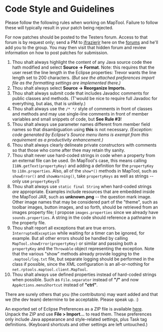 # Code Style and Guidelines

Please follow the following rules when working on MapTool. Failure to follow these will typically result in your patch being rejected.

For now patches should be posted to the Testers forum. Access to that forum is by request only; send a PM to [jfrazierjr](http://forums.rptools.net/memberlist.php?mode=viewprofile&u=773) here on the [forums](http://forums.rptools.net/) and he'll add you to the group. You may then visit that hidden forum and review information on how to post patches for submission.

1. Thou shalt always highlight the content of any Java source code thee hath modified and select **Source -> Format**. Note: this requires that the user reset the line length in the Eclipse properties: Trevor wants the line length set to 200 characters. *(But see the attached preferences import file as the formatting settings are implemented there.)*
2. Thou shalt always select **Source -> Reorganize Imports.**
3. Thou shalt always submit code that includes Javadoc comments for public classes and methods. (T'would be nice to require full Javadoc for everything, but alas, that is unlikely.)
4. Thou shalt always use the `/* */` style of comments in front of classes and methods and may use single-line comments in front of member variables and small snippets of code, but **See Rule #3**!
5. Thou shalt always use parameter names different from member field names so that disambiguation using **this** is not necessary. *(Exception: code generated by Eclipse's Source menu items is exempt from this requirement as a productivity enhancement.)*
6. Thou shalt always clearly delineate private constructors with comments so that those who come after thee may retain thy sanity.
7. Thou shalt never use hard-coded strings in code when a property from an external file can be used. (In MapTool's case, this means calling `I18N.getText(propertyKey)` and adding a definition for the `propertyKey` to `i18n.properties`. Also, all of the `show*()` methods in MapTool, such as `showError()` and `showWarning()`, take `propertyKeys` as well as strings -- only use `propertyKeys`!)
8. Thou shalt always use `static final String` when hard-coded strings _are_ appropriate. Examples include resources that are embedded inside the MapTool JAR, such as **unknown.png** -- the question mark image. Other image names that may be considered part of the "theme", such as toolbar images, button images, and so forth, should be retrieved from an images property file; I propose `images.properties` since we already have `sounds.properties`. A string in the code should reference a pathname in the property file.
9. Thou shalt report all exceptions that are true errors. `InterruptedException` while waiting for a timer can be ignored, for example. But all other errors should be handled by calling `MapTool.showError(propertyKey)` or similar and passing both a `propertyKey` and the `Throwable` object representing the exception. Note that the various "show" methods already provide logging to the `.maptool/log.txt` file, but separate logging should be performed in the class if possible, since the XML configuration is an all-or-nothing for `net.rptools.maptool.client.MapTool`.
10. Thou shalt always use defined properties instead of hard-coded strings when possible. Such as `File.separator` instead of **"/"** and now `AppActions.menuShortcut` instead of **"ctrl"**.

There are surely others that you (the contributors) may want added and that we (the dev team) determine to be acceptable. Please speak up. :)

An exported set of Eclipse Preferences as a ZIP file is available [here](http://forums.rptools.net/download/file.php?id=4151). Unpack the ZIP and use **File > Import...** to read them. These preferences only include Java appearance and style-related settings, plus Task tag definitions. (Keyboard shortcuts and other settings are left untouched.)